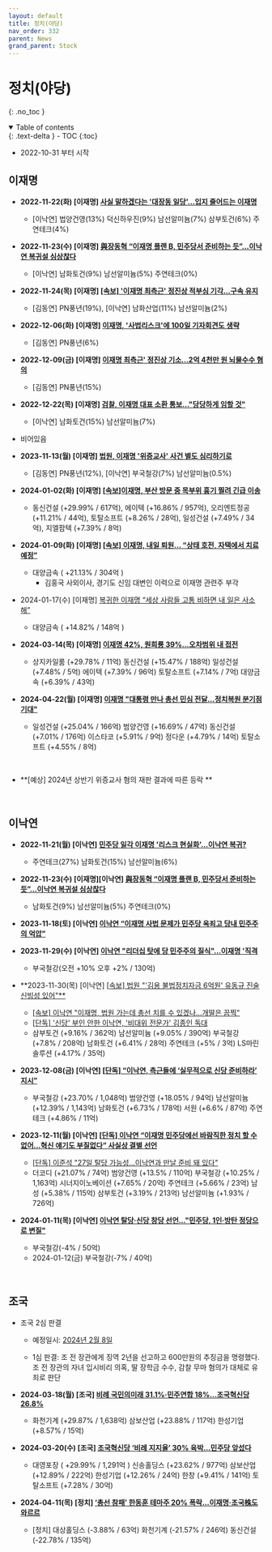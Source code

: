 ```yaml
---
layout: default
title: 정치(야당)
nav_order: 332
parent: News
grand_parent: Stock
---
```


# 정치(야당)
{: .no_toc }

<details open markdown="block">
  <summary>
    Table of contents
  </summary>
  {: .text-delta }
- TOC
{:toc}
</details>
<!------------------------------------ STEP ------------------------------------>

* 2022-10-31 부터 시작

<!------------------------ 이재명 ------------------------>

## 이재명

* **2022-11-22(화) [이재명] [사실 말하겠다는 '대장동 일당'…입지 줄어드는 이재명](https://biz.heraldcorp.com/view.php?ud=20221121000718)**
    * [이낙연] 법양건영(13%) 덕신하우진(9%) 남선알미늄(7%) 삼부토건(6%) 주연테크(4%)

* **2022-11-23(수) [이재명] [與장동혁 “이재명 플랜 B, 민주당서 준비하는 듯”…이낙연 복귀설 심상찮다](https://www.donga.com/news/Politics/article/all/20221123/116645881/1)**
    * [이낙연] 남화토건(9%) 남선알미늄(5%) 주연테크(0%)

* **2022-11-24(목) [이재명] [[속보] '이재명 최측근' 정진상 적부심 기각…구속 유지](https://www.yonhapnewstv.co.kr/news/MYH20221124012600038)**
    * [김동연] PN풍년(19%), [이낙연] 남화산업(11%) 남선알미늄(2%)

* **2022-12-06(화) [이재명] [이재명, '사법리스크'에 100일 기자회견도 생략](https://n.news.naver.com/mnews/article/448/0000385404?sid=100)**
    * [김동연] PN풍년(6%)

* **2022-12-09(금) [이재명] [이재명 최측근' 정진상 기소…2억 4천만 원 뇌물수수 혐의 ](https://news.sbs.co.kr/news/endPage.do?news_id=N1007001603)**
    * [김동연] PN풍년(15%)


* **2022-12-22(목) [이재명] [검찰, 이재명 대표 소환 통보…"당당하게 임할 것"](https://m.yna.co.kr/view/MYH20221222009700641?section=video/all)**
   * [이낙연] 남화토건(15%) 남선알미늄(7%)
* 비어있음
* **2023-11-13(월) [이재명] [법원, 이재명 '위증교사' 사건 별도 심리하기로](https://www.yna.co.kr/view/AKR20231103152651004?input=1195m)**
  * [김동연] PN풍년(12%), [이낙연] 부국철강(7%) 남선알미늄(0.5%)

* **2024-01-02(화) [이재명] [[속보\]이재명, 부산 방문 중 목부위 흉기 찔려 긴급 이송](https://www.munhwa.com/news/view.html?no=2024010201039910226010)**
  * 동신건설 (+29.99% / 617억), 에이텍 (+16.86% / 957억), 오리엔트정공 (+11.21% / 44억), 토탈소프트 (+8.26% / 28억), 일성건설 (+7.49% / 34억), 지엘팜텍 (+7.39% / 8억)
* **2024-01-09(화) [이재명] [[속보\] 이재명, 내일 퇴원… “상태 호전, 자택에서 치료 예정”](https://www.chosun.com/politics/assembly/2024/01/09/XKAEFOWYKZCT3IAL3FEQY3BDGI/?utm_source=naver&utm_medium=referral&utm_campaign=naver-news)**
  * 대양금속 ( +21.13% / 304억 ) 
    * 김홍국 사외이사, 경기도 신임 대변인 이력으로 이재명 관련주 부각

* 2024-01-17(수) [이재명] [복귀한 이재명 “세상 사람들 고통 비하면 내 일은 사소해”](https://www.chosun.com/politics/assembly/2024/01/17/VHHNVDXCHJESHD57PWY67CIJHE/)
  * 대양금속 ( +14.82% / 148억 )

* **2024-03-14(목) [이재명] [이재명 42%, 원희룡 39%…오차범위 내 접전](https://www.munhwa.com/news/view.html?no=2024031401039910120001)**
  * 상지카일룸 (+29.78% / 11억) 동신건설 (+15.47% / 188억) 일성건설 (+7.48% / 5억) 에이텍 (+7.39% / 96억) 토탈소프트 (+7.14% / 7억) 대양금속 (+6.39% / 43억)

* **2024-04-22(월) [이재명] [이재명 "대통령 만나 총선 민심 전달…정치복원 분기점 기대"](https://www.yna.co.kr/view/AKR20240422040300001?input=1195m)**
  * 일성건설 (+25.04% / 166억) 범양건영 (+16.69% / 47억) 동신건설 (+7.01% / 176억) 이스타코 (+5.91% / 9억) 정다운 (+4.79% / 14억) 토탈소프트 (+4.55% / 8억)
  
<br>


* **[예상] 2024년 상반기 위증교사 혐의 재판 결과에 따른 등락 **



<br>

<!------------------------ 이낙연 ------------------------>

## 이낙연

* **2022-11-21(월) [이낙연] [민주당 일각 이재명 '리스크 현실화'…이낙연 복귀?](https://news.imaeil.com/page/view/2022112018004352395)**
    * 주연테크(27%) 남화토건(15%) 남선알미늄(6%)

* **2022-11-23(수) [이재명][이낙연] [與장동혁 “이재명 플랜 B, 민주당서 준비하는 듯”…이낙연 복귀설 심상찮다](https://www.donga.com/news/Politics/article/all/20221123/116645881/1)**
    * 남화토건(9%) 남선알미늄(5%) 주연테크(0%)

* **2023-11-18(토) [이낙연] [이낙연 “이재명 사법 문제가 민주당 옥죄고 당내 민주주의 억압”](https://n.news.naver.com/mnews/article/021/0002605848?sid=100)**

* **2023-11-29(수) [이낙연] [이낙연 "리더십 탓에 당 민주주의 질식"…이재명 '직격](https://news.tvchosun.com/site/data/html_dir/2023/11/28/2023112890148.html)**
    * 부국철강(오전 +10% 오후 +2% / 130억) 

* **2023-11-30(목) [이낙연] [[속보\] 법원 "'김용 불법정치자금 6억원' 유동규 진술 신빙성 있어"**](https://v.daum.net/v/20231130142139193)
    * [[속보] 이낙연 "이재명, 법원 가는데 총선 치를 수 있겠나…개딸은 끔찍"](https://n.news.naver.com/article/088/0000848932?ntype=RANKING)
    * [[단독\] '신당' 부인 안한 이낙연, '비대위 전문가' 김종인 독대 ](https://www.joongang.co.kr/article/25211245#home)
    * 삼부토건 (+9.16% / 362억) 남선알미늄 (+9.05% / 390억) 부국철강 (+7.8% / 208억) 남화토건 (+6.41% / 28억) 주연테크 (+5% / 3억) LS마린솔루션 (+4.17% / 35억)
* **2023-12-08(금) [이낙연] [[단독\] “이낙연, 측근들에 ‘실무적으로 신당 준비하라’ 지시”](https://www.sisajournal.com/news/articleView.html?idxno=278227)**
    * 부국철강 (+23.70% / 1,048억) 범양건영 (+18.05% / 94억) 남선알미늄 (+12.39% / 1,143억) 남화토건 (+6.73% / 178억) 서원 (+6.6% / 87억) 주연테크 (+4.86% / 11억) 
* **2023-12-11(월) [이낙연] [[단독\] 이낙연 “이재명 민주당에선 바람직한 정치 할 수 없어…혁신 얘기도 부질없다” 사실상 결별 선언](https://www.seoul.co.kr/news/newsView.php?id=20231210500082&wlog_tag3=naver)**
    * [[단독\] 이준석 "27일 탈당 가능성…이낙연과 만날 준비 돼 있다"](https://www.dt.co.kr/contents.html?article_no=2023121002109958074003&ref=naver)
    * 더코디 (+21.07% / 74억) 범양건영 (+13.5% / 110억) 부국철강 (+10.25% / 1,163억) 시너지이노베이션 (+7.65% / 20억) 주연테크 (+5.66% / 23억) 남성 (+5.38% / 115억) 삼부토건 (+3.19% / 213억) 남선알미늄 (+1.93% / 726억)
* **2024-01-11(목) [이낙연] [이낙연 탈당·신당 창당 선언…"민주당, 1인·방탄 정당으로 변질"](https://news.jtbc.co.kr/article/article.aspx?news_id=NB12160316)**
    * 부국철강(-4% / 50억) 
    * 2024-01-12(금) 부국철강(-7% / 40억)

<br>

<!------------------------ 조국 ------------------------>

## 조국
* 조국 2심 판결
  
  * 예정일시: [2024년 2월 8일](https://www.chosun.com/national/court_law/2023/11/21/UURQ5I426BHFLLDQKYDYNAUYBI/)
  
  * 1심 판결: 조 전 장관에게 징역 2년을 선고하고 600만원의 추징금을 명령했다. 조 전 장관의 자녀 입시비리 의혹, 딸 장학금 수수, 감찰 무마 혐의가 대체로 유죄로 판단

* **2024-03-18(월) [조국] [비례 국민의미래 31.1%·민주연합 18%…조국혁신당 26.8% ](https://www.hankyung.com/article/2024031867917)**
  * 화천기계 (+29.87% / 1,638억) 삼보산업 (+23.88% / 117억) 한성기업 (+8.57% / 15억)

* **2024-03-20(수) [조국] [조국혁신당 ‘비례 지지율’ 30% 육박…민주당 앞섰다 ](https://www.kukinews.com/newsView/kuk202403190244)**
  * 대영포장 ( +29.99% / 1,291억 ) 신송홀딩스 (+23.62% / 977억) 삼보산업 (+12.89% / 222억) 한성기업 (+12.26% / 24억) 한창 (+9.41% / 141억) 토탈소프트 (+7.28% / 30억)
  
* **2024-04-11(목) [정치] [‘총선 참패’ 한동훈 테마주 20% 폭락...이재명·조국株도 와르르](https://www.mk.co.kr/article/10987763)**
  * [정치] 대상홀딩스 (-3.88% / 63억) 화천기계 (-21.57% / 246억) 동신건설 (-22.78% / 135억)
  
<br>